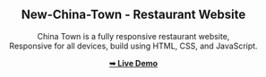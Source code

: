 <div align="center">
  <h2>New-China-Town - Restaurant Website</h2>
  
  China Town is a fully responsive restaurant website, <br />Responsive for all devices, build using HTML, CSS, and JavaScript.

  <a href=""><strong>➥ Live Demo</strong></a>

</div>
